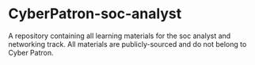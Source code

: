 # CyberPatron-soc-analyst
A repository containing all learning materials for the soc analyst and networking track. All materials are publicly-sourced and do not belong to Cyber Patron.
